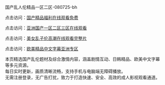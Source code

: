 国产乱人伦精品一区二区-080725-bh

点击访问：<a href="https://heiliaowzu4ur.pages.dev">国产精品福利在线观看免费</a>

点击访问：<a href="https://heiliaozj3tjd.pages.dev">亚洲国产一区二区三区在线观看</a>

点击访问：<a href="https://heiliaoe8ajia.pages.dev">美女乱子伦高潮在线观看完整片</a>

点击访问：<a href="https://heiliaoxqkkct.pages.dev">欧美精品中文字幕亚洲专区</a>


本页精选国产乱伦题材及综合激情内容，涵盖剧情互动、日韩精品、欧美中文字幕等多元资源。  
每日实时更新，画质清晰流畅，支持手机与电脑端无障碍播放。  
无需注册登录，无广告打扰，致力于打造快速、安全、高效的成人影视观看通道。

<span style="display:none;">[Canonical link](https://github.com/git20250708/viv3 ）</span>
